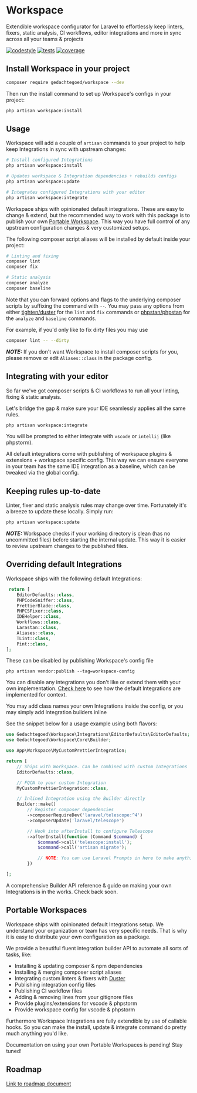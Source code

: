 # Workspace

Extendible workspace configurator for Laravel to effortlessly keep linters, fixers, static analysis, CI workflows, editor integrations and more in sync across all your teams & projects

[![codestyle](https://github.com/media-code/workspace/actions/workflows/codestyle.yml/badge.svg)](https://github.com/media-code/workspace/actions/workflows/codestyle.yml)
[![tests](https://github.com/media-code/workspace/actions/workflows/tests.yml/badge.svg)](https://github.com/media-code/workspace/actions/workflows/tests.yml)
[![coverage](https://coveralls.io/repos/github/media-code/workspace/badge.svg)](https://coveralls.io/github/media-code/workspace)

## Install Workspace in your project

```bash
composer require gedachtegoed/workspace --dev
```

Then run the install command to set up Workspace's configs in your project:

```bash
php artisan workspace:install
```

## Usage

Workspace will add a couple of `artisan` commands to your project to help keep Integrations in sync with upstream changes:

```bash
# Install configured Integrations
php artisan workspace:install

# Updates workspace & Integration dependencies + rebuilds configs
php artisan workspace:update

# Integrates configured Integrations with your editor
php artisan workspace:integrate
```

Workspace ships with opinionated default integrations. These are easy to change & extend, but the recommended way to work with this package is to publish your own [Portable Workspace](#portable-workspaces). This way you have full control of any upstream configuration changes & very customized setups.

The following composer script aliases will be installed by default inside your project:

```bash
# Linting and fixing
composer lint
composer fix

# Static analysis
composer analyze
composer baseline
```

Note that you can forward options and flags to the underlying composer scripts by suffixing the command with `--`. You may pass any options from either [tighten/duster](https://github.com/tighten/duster) for the `lint` and `fix` commands or [phpstan/phpstan](https://phpstan.org/config-reference) for the `analyze` and `baseline` commands.

For example, if you'd only like to fix dirty files you may use

```bash
composer lint -- --dirty
```

**_NOTE:_** If you don't want Workspace to install composer scripts for you, please remove or edit `Aliases::class` in the package config.

## Integrating with your editor

So far we've got composer scripts & CI workflows to run all your linting, fixing & static analysis.

Let's bridge the gap & make sure your IDE seamlessly applies all the same rules.

```bash
php artisan workspace:integrate
```

You will be prompted to either integrate with `vscode` or `intellij` (like phpstorm).

All default integrations come with publishing of workspace plugins & extensions + workspace specific config. This way we can ensure everyone in your team has the same IDE integration as a baseline, which can be tweaked via the global config.

## Keeping rules up-to-date

Linter, fixer and static analysis rules may change over time. Fortunately it's a breeze to update these locally. Simply run:

```bash
php artisan workspace:update
```

**_NOTE:_**
Workspace checks if your working directory is clean (has no uncommitted files) before starting the internal update. This way it is easier to review upstream changes to the published files.

## Overriding default Integrations

Workspace ships with the following default Integrations:

```php
 return [
    EditorDefaults::class,
    PHPCodeSniffer::class,
    PrettierBlade::class,
    PHPCSFixer::class,
    IDEHelper::class,
    Workflows::class,
    Larastan::class,
    Aliases::class,
    TLint::class,
    Pint::class,
];
```

These can be disabled by publishing Workspace's config file

`php artisan vendor:publish --tag=workspace-config`

You can disable any integrations you don't like or extend them with your own implementation. [Check here](https://github.com/media-code/workspace/tree/main/src/Integrations) to see how the default Integrations are implemented for context.

You may add class names your own Integrations inside the config, or you may simply add Integration builders inline

See the snippet below for a usage example using both flavors:

```php
use Gedachtegoed\Workspace\Integrations\EditorDefaults\EditorDefaults;
use Gedachtegoed\Workspace\Core\Builder;

use App\Workspace\MyCustomPrettierIntegration;

return [
    // Ships with Workspace. Can be combined with custom Integrations
    EditorDefaults::class,

    // FQCN to your custom Integration
    MyCustomPrettierIntegration::class,

    // Inlined Integration using the Builder directly
    Builder::make()
        // Register composer dependencies
        ->composerRequireDev('laravel/telescope:^4')
        ->composerUpdate('laravel/telescope')

        // Hook into afterInstall to configure Telescope
        ->afterInstall(function (Command $command) {
            $command->call('telescope:install');
            $command->call('artisan migrate');

            // NOTE: You can use Laravel Prompts in here to make anything interactive
        })

];
```

A comprehensive Builder API reference & guide on making your own Integrations is in the works. Check back soon.

## Portable Workspaces

Workspace ships with opinionated default Integrations setup. We understand your organization or team has very specific needs. That is why it is easy to distribute your own configuration as a package.

We provide a beautiful fluent integration builder API to automate all sorts of tasks, like:

-   Installing & updating composer & npm dependencies
-   Installing & merging composer script aliases
-   Integrating custom linters & fixers with [Duster](https://github.com/tighten/duster)
-   Publishing integration config files
-   Publishing CI workflow files
-   Adding & removing lines from your gitignore files
-   Provide plugins/extensions for vscode & phpstorm
-   Provide workspace config for vscode & phpstorm

Furthermore Workspace Integrations are fully extendible by use of callable hooks. So you can make the install, update & integrate command do pretty much anything you'd like.

Documentation on using your own Portable Workspaces is pending! Stay tuned!

## Roadmap

[Link to roadmap document](https://github.com/media-code/workspace/ROADMAP.md)
